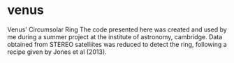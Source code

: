 # venus
Venus' Circumsolar Ring
The code presented here was created and used by me during a summer project at the institute of astronomy, cambridge. Data obtained from STEREO satelliites was reduced to detect the ring, following a recipe given by Jones et al (2013).
